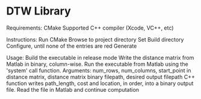 # DTW Library

Requirements:
CMake
Supported C++ compiler (Xcode, VC++, etc)

Instructions:
Run CMake
Browse to project directory
Set Build directory
Configure, until none of the entries are red
Generate

Usage:
Build the executable in release mode
Write the distance matrix from Matlab in binary, column-wise.
Run the executable from Matlab using the 'system' call function. 
  Arguments: num_rows, num_columns, start_point in distance matrix, distance matrix binary filepath, desired output filepath
C++ function writes path_length, cost and location, in order, into a binary output file.
Read the file in Matlab and continue computation
